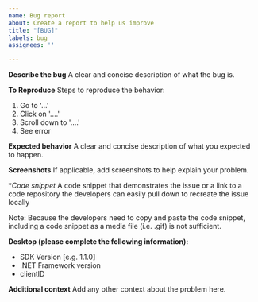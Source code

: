 ```yaml
---
name: Bug report
about: Create a report to help us improve
title: "[BUG]"
labels: bug
assignees: ''

---
```


**Describe the bug**
A clear and concise description of what the bug is.

**To Reproduce**
Steps to reproduce the behavior:
1. Go to '...'
2. Click on '....'
3. Scroll down to '....'
4. See error

**Expected behavior**
A clear and concise description of what you expected to happen.

**Screenshots**
If applicable, add screenshots to help explain your problem.

**Code snippet*
A code snippet that demonstrates the issue or a link to a code repository the developers can easily pull down to recreate the issue locally

Note: Because the developers need to copy and paste the code snippet, including a code snippet as a media file (i.e. .gif) is not sufficient.


**Desktop (please complete the following information):**
 - SDK Version [e.g. 1.1.0]
- .NET Framework version
- clientID

**Additional context**
Add any other context about the problem here.
